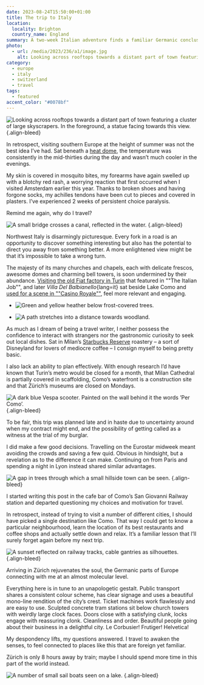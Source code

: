 ```yaml
---
date: 2023-08-24T15:50:00+01:00
title: The trip to Italy
location:
  locality: Brighton
  country_name: England
summary: A two-week Italian adventure finds a familiar Germanic conclusion.
photo:
  - url: /media/2023/236/a1/image.jpg
    alt: Looking across rooftops towards a distant part of town featuring a cluster of large skyscrapers. In the foreground, a statue facing towards this view.
category:
  - europe
  - italy
  - switzerland
  - travel
tags:
  - featured
accent_color: "#0078bf"
---
```


![Looking across rooftops towards a distant part of town featuring a cluster of large skyscrapers. In the foreground, a statue facing towards this view.](/media/2023/236/a1/image.jpg "Tall buildings in the Porta Nuova district, as seen from the roof of Milan Cathedral.")
{.align-bleed}

In retrospect, visiting southern Europe at the height of summer was not the best idea I’ve had. Sat beneath a [heat dome][1], the temperature was consistently in the mid-thirties during the day and wasn’t much cooler in the evenings.

My skin is covered in mosquito bites, my forearms have again swelled up with a blotchy red rash, a worrying reaction that first occurred when I visited Amsterdam earlier this year. Thanks to broken shoes and having forgone socks, my achilles tendons have been cut to pieces and covered in plasters. I’ve experienced 2 weeks of persistent choice paralysis.

Remind me again, why do I travel?

![A small bridge crosses a canal, reflected in the water.](/media/2023/236/a1/milan-navigli.jpg "Naviglio Grande canal, in Milan’s Navigli district.")
{.align-bleed}

Northwest Italy is disarmingly picturesque. Every fork in a road is an opportunity to discover something interesting but also has the potential to direct you away from something better. A more enlightened view might be that it’s impossible to take a wrong turn.

The majesty of its many churches and chapels, each with delicate frescos, awesome domes and charming bell towers, is soon undermined by their abundance. [Visiting the old Fiat factory in Turin][2] that featured in ""The Italian Job"", and later _Villa Del Balbianello_{lang=it} sat beside Lake Como and [used for a scene in ""Casino Royale""][3], feel more relevant and engaging.

- ![Green and yellow heather below frost-covered trees.](/media/2023/236/a1/como-dome.jpg "Dome of Cattedrale di Santa Maria Assunta, Como.")

- ![A path stretches into a distance towards woodland.](/media/2023/236/a1/brunate-dome.jpg "Dome of Chiesa di Sant’Andrea Apostolo, Brunate.")

As much as I dream of being a travel writer, I neither possess the confidence to interact with strangers nor the gastronomic curiosity to seek out local dishes. Sat in Milan’s [Starbucks Reserve][4] roastery – a sort of Disneyland for lovers of mediocre coffee – I consign myself to being pretty basic.

I also lack an ability to plan effectively. With enough research I’d have known that Turin’s metro would be closed for a month, that Milan Cathedral is partially covered in scaffolding, Como’s waterfront is a construction site and that Zürich’s museums are closed on Mondays.

![A dark blue Vespa scooter. Painted on the wall behind it the words ’Per Como’.](/media/2023/236/a1/brunate-vespa.jpg)
{.align-bleed}

To be fair, this trip was planned late and in haste due to uncertainty around when my contract might end, and the possibility of getting called as a witness at the trial of my burglar.

I did make a few good decisions. Travelling on the Eurostar midweek meant avoiding the crowds and saving a few quid. Obvious in hindsight, but a revelation as to the difference it can make. Continuing on from Paris and spending a night in Lyon instead shared similar advantages.

![A gap in trees through which a small hillside town can be seen.](/media/2023/236/a1/lenno-wood.jpg "Lenno seen through a small gap in the dense woods that surround Villa Del Balbianello.")
{.align-bleed}

I started writing this post in the cafe bar of Como’s San Giovanni Railway station and departed questioning my choices and motivation for travel.

In retrospect, instead of trying to visit a number of different cities, I should have picked a single destination like Como. That way I could get to know a particular neighbourhood, learn the location of its best restaurants and coffee shops and actually settle down and relax. It’s a familiar lesson that I’ll surely forget again before my next trip.

![A sunset reflected on railway tracks, cable gantries as silhouettes.](/media/2023/236/a1/zurich-sunset.jpg "A vivid sunset greeted me upon my arrival in Zürich.")
{.align-bleed}

Arriving in Zürich rejuvenates the soul, the Germanic parts of Europe connecting with me at an almost molecular level.

Everything here is in tune to an unapologetic gestalt. Public transport shares a consistent colour scheme, has clear signage and uses a beautiful mono-line rendition of the city’s crest. Ticket machines work flawlessly and are easy to use. Sculpted concrete tram stations sit below church towers with weirdly large clock faces. Doors close with a satisfying clunk, locks engage with reassuring clonk. Cleanliness and order. Beautiful people going about their business in a delightful city. Le Corbusier! Frutiger! Helvetica!

My despondency lifts, my questions answered. I travel to awaken the senses, to feel connected to places like this that are foreign yet familiar.

Zürich is only 8 hours away by train; maybe I should spend more time in this part of the world instead.

![A number of small sail boats seen on a lake.](/media/2023/236/a1/zurich-lake.jpg "Sail boats on Lake Zürich.")
{.align-bleed}

[1]: https://en.wikipedia.org/wiki/Heat_dome
[2]: /2023/225/a1/turin/
[3]: https://huntingbond.com/villa-del-balbianello-casino-royale/
[4]: https://en.wikipedia.org/wiki/Starbucks_Reserve

